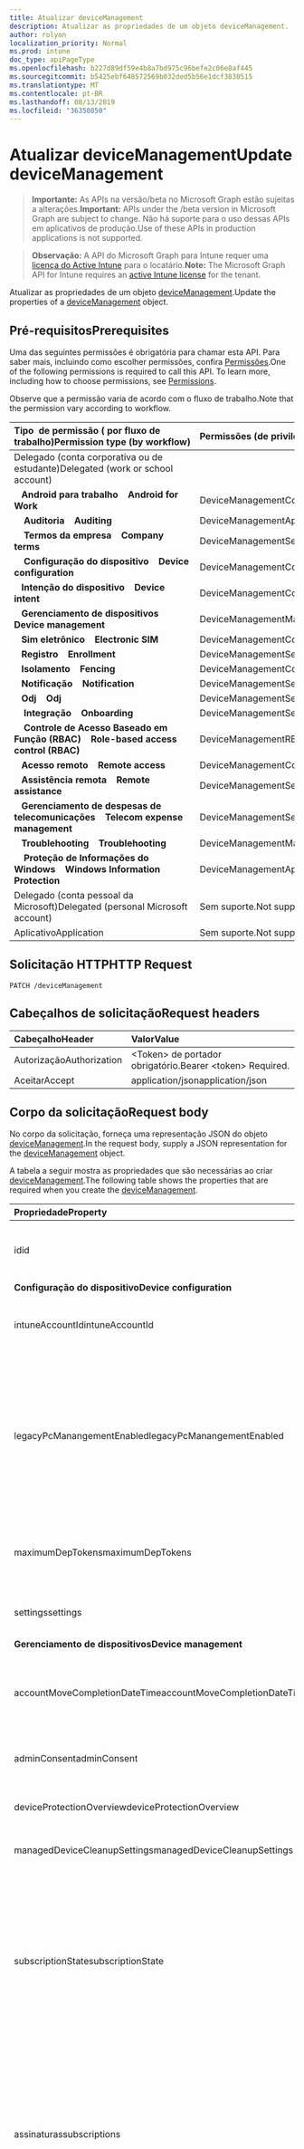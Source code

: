 ```yaml
---
title: Atualizar deviceManagement
description: Atualizar as propriedades de um objeto deviceManagement.
author: rolyon
localization_priority: Normal
ms.prod: intune
doc_type: apiPageType
ms.openlocfilehash: b227d89df59e4b8a7bd975c96befe2c06e8af445
ms.sourcegitcommit: b5425ebf648572569b032ded5b56e1dcf3830515
ms.translationtype: MT
ms.contentlocale: pt-BR
ms.lasthandoff: 08/13/2019
ms.locfileid: "36350850"
---
```

# <a name="update-devicemanagement"></a><span data-ttu-id="ce1f2-103">Atualizar deviceManagement</span><span class="sxs-lookup"><span data-stu-id="ce1f2-103">Update deviceManagement</span></span>

> <span data-ttu-id="ce1f2-104">**Importante:** As APIs na versão/beta no Microsoft Graph estão sujeitas a alterações.</span><span class="sxs-lookup"><span data-stu-id="ce1f2-104">**Important:** APIs under the /beta version in Microsoft Graph are subject to change.</span></span> <span data-ttu-id="ce1f2-105">Não há suporte para o uso dessas APIs em aplicativos de produção.</span><span class="sxs-lookup"><span data-stu-id="ce1f2-105">Use of these APIs in production applications is not supported.</span></span>

> <span data-ttu-id="ce1f2-106">**Observação:** A API do Microsoft Graph para Intune requer uma [licença do Active Intune](https://go.microsoft.com/fwlink/?linkid=839381) para o locatário.</span><span class="sxs-lookup"><span data-stu-id="ce1f2-106">**Note:** The Microsoft Graph API for Intune requires an [active Intune license](https://go.microsoft.com/fwlink/?linkid=839381) for the tenant.</span></span>

<span data-ttu-id="ce1f2-107">Atualizar as propriedades de um objeto [deviceManagement](../resources/intune-shared-devicemanagement.md).</span><span class="sxs-lookup"><span data-stu-id="ce1f2-107">Update the properties of a [deviceManagement](../resources/intune-shared-devicemanagement.md) object.</span></span>

## <a name="prerequisites"></a><span data-ttu-id="ce1f2-108">Pré-requisitos</span><span class="sxs-lookup"><span data-stu-id="ce1f2-108">Prerequisites</span></span>

<span data-ttu-id="ce1f2-p102">Uma das seguintes permissões é obrigatória para chamar esta API. Para saber mais, incluindo como escolher permissões, confira [Permissões](/graph/permissions-reference).</span><span class="sxs-lookup"><span data-stu-id="ce1f2-p102">One of the following permissions is required to call this API. To learn more, including how to choose permissions, see [Permissions](/graph/permissions-reference).</span></span>

<span data-ttu-id="ce1f2-111">Observe que a permissão varia de acordo com o fluxo de trabalho.</span><span class="sxs-lookup"><span data-stu-id="ce1f2-111">Note that the permission vary according to workflow.</span></span>

| <span data-ttu-id="ce1f2-112">Tipo&nbsp;&nbsp;de permissão (&nbsp;por fluxo de trabalho)</span><span class="sxs-lookup"><span data-stu-id="ce1f2-112">Permission&nbsp;type&nbsp;(by&nbsp;workflow)</span></span> | <span data-ttu-id="ce1f2-113">Permissões (de privilégios máximos a mínimos)</span><span class="sxs-lookup"><span data-stu-id="ce1f2-113">Permissions (from most to least privileged)</span></span> |
|:---|:---|
| <span data-ttu-id="ce1f2-114">Delegado (conta corporativa ou de estudante)</span><span class="sxs-lookup"><span data-stu-id="ce1f2-114">Delegated (work or school account)</span></span> ||
| <span data-ttu-id="ce1f2-115">&nbsp;&nbsp; **Android para trabalho**</span><span class="sxs-lookup"><span data-stu-id="ce1f2-115">&nbsp; &nbsp; **Android for Work**</span></span> | <span data-ttu-id="ce1f2-116">DeviceManagementConfiguration.ReadWrite.All</span><span class="sxs-lookup"><span data-stu-id="ce1f2-116">DeviceManagementConfiguration.ReadWrite.All</span></span>  |
| <span data-ttu-id="ce1f2-117">&nbsp; &nbsp; **Auditoria**</span><span class="sxs-lookup"><span data-stu-id="ce1f2-117">&nbsp; &nbsp; **Auditing**</span></span> | <span data-ttu-id="ce1f2-118">DeviceManagementApps.ReadWrite.All</span><span class="sxs-lookup"><span data-stu-id="ce1f2-118">DeviceManagementApps.ReadWrite.All</span></span> |
| <span data-ttu-id="ce1f2-119">&nbsp; &nbsp; **Termos da empresa**</span><span class="sxs-lookup"><span data-stu-id="ce1f2-119">&nbsp; &nbsp; **Company terms**</span></span> | <span data-ttu-id="ce1f2-120">DeviceManagementServiceConfig.ReadWrite.All</span><span class="sxs-lookup"><span data-stu-id="ce1f2-120">DeviceManagementServiceConfig.ReadWrite.All</span></span> |
| <span data-ttu-id="ce1f2-121">&nbsp; &nbsp; **Configuração do dispositivo**</span><span class="sxs-lookup"><span data-stu-id="ce1f2-121">&nbsp; &nbsp; **Device configuration**</span></span> | <span data-ttu-id="ce1f2-122">DeviceManagementConfiguration.ReadWrite.All</span><span class="sxs-lookup"><span data-stu-id="ce1f2-122">DeviceManagementConfiguration.ReadWrite.All</span></span> |
| <span data-ttu-id="ce1f2-123">&nbsp;&nbsp; **Intenção do dispositivo**</span><span class="sxs-lookup"><span data-stu-id="ce1f2-123">&nbsp; &nbsp; **Device intent**</span></span> | <span data-ttu-id="ce1f2-124">DeviceManagementConfiguration.ReadWrite.All</span><span class="sxs-lookup"><span data-stu-id="ce1f2-124">DeviceManagementConfiguration.ReadWrite.All</span></span>|
| <span data-ttu-id="ce1f2-125">&nbsp;&nbsp; **Gerenciamento de dispositivos**</span><span class="sxs-lookup"><span data-stu-id="ce1f2-125">&nbsp; &nbsp; **Device management**</span></span> | <span data-ttu-id="ce1f2-126">DeviceManagementManagedDevices.ReadWrite.All</span><span class="sxs-lookup"><span data-stu-id="ce1f2-126">DeviceManagementManagedDevices.ReadWrite.All</span></span> |
| <span data-ttu-id="ce1f2-127">&nbsp;&nbsp; **Sim eletrônico**</span><span class="sxs-lookup"><span data-stu-id="ce1f2-127">&nbsp; &nbsp; **Electronic SIM**</span></span> | <span data-ttu-id="ce1f2-128">DeviceManagementConfiguration.ReadWrite.All</span><span class="sxs-lookup"><span data-stu-id="ce1f2-128">DeviceManagementConfiguration.ReadWrite.All</span></span> |
| <span data-ttu-id="ce1f2-129">&nbsp;&nbsp; **Registro**</span><span class="sxs-lookup"><span data-stu-id="ce1f2-129">&nbsp; &nbsp; **Enrollment**</span></span> | <span data-ttu-id="ce1f2-130">DeviceManagementServiceConfig.ReadWrite.All</span><span class="sxs-lookup"><span data-stu-id="ce1f2-130">DeviceManagementServiceConfig.ReadWrite.All</span></span> |
| <span data-ttu-id="ce1f2-131">&nbsp;&nbsp; **Isolamento**</span><span class="sxs-lookup"><span data-stu-id="ce1f2-131">&nbsp; &nbsp; **Fencing**</span></span> | <span data-ttu-id="ce1f2-132">DeviceManagementConfiguration.ReadWrite.All</span><span class="sxs-lookup"><span data-stu-id="ce1f2-132">DeviceManagementConfiguration.ReadWrite.All</span></span> |
| <span data-ttu-id="ce1f2-133">&nbsp;&nbsp; **Notificação**</span><span class="sxs-lookup"><span data-stu-id="ce1f2-133">&nbsp; &nbsp; **Notification**</span></span> | <span data-ttu-id="ce1f2-134">DeviceManagementServiceConfig.ReadWrite.All</span><span class="sxs-lookup"><span data-stu-id="ce1f2-134">DeviceManagementServiceConfig.ReadWrite.All</span></span> |
| <span data-ttu-id="ce1f2-135">&nbsp;&nbsp; **Odj**</span><span class="sxs-lookup"><span data-stu-id="ce1f2-135">&nbsp; &nbsp; **Odj**</span></span> | <span data-ttu-id="ce1f2-136">DeviceManagementServiceConfig.ReadWrite.All</span><span class="sxs-lookup"><span data-stu-id="ce1f2-136">DeviceManagementServiceConfig.ReadWrite.All</span></span> |
| <span data-ttu-id="ce1f2-137">&nbsp; &nbsp; **Integração**</span><span class="sxs-lookup"><span data-stu-id="ce1f2-137">&nbsp; &nbsp; **Onboarding**</span></span> | <span data-ttu-id="ce1f2-138">DeviceManagementServiceConfig.ReadWrite.All</span><span class="sxs-lookup"><span data-stu-id="ce1f2-138">DeviceManagementServiceConfig.ReadWrite.All</span></span> |
| <span data-ttu-id="ce1f2-139">&nbsp; &nbsp; **Controle de Acesso Baseado em Função (RBAC)**</span><span class="sxs-lookup"><span data-stu-id="ce1f2-139">&nbsp; &nbsp; **Role-based access control (RBAC)**</span></span> | <span data-ttu-id="ce1f2-140">DeviceManagementRBAC.ReadWrite.All</span><span class="sxs-lookup"><span data-stu-id="ce1f2-140">DeviceManagementRBAC.ReadWrite.All</span></span> |
| <span data-ttu-id="ce1f2-141">&nbsp;&nbsp; **Acesso remoto**</span><span class="sxs-lookup"><span data-stu-id="ce1f2-141">&nbsp; &nbsp; **Remote access**</span></span> | <span data-ttu-id="ce1f2-142">DeviceManagementConfiguration.Read.All</span><span class="sxs-lookup"><span data-stu-id="ce1f2-142">DeviceManagementConfiguration.Read.All</span></span> |
| <span data-ttu-id="ce1f2-143">&nbsp;&nbsp; **Assistência remota**</span><span class="sxs-lookup"><span data-stu-id="ce1f2-143">&nbsp; &nbsp; **Remote assistance**</span></span> | <span data-ttu-id="ce1f2-144">DeviceManagementServiceConfig.ReadWrite.All</span><span class="sxs-lookup"><span data-stu-id="ce1f2-144">DeviceManagementServiceConfig.ReadWrite.All</span></span> |
| <span data-ttu-id="ce1f2-145">&nbsp;&nbsp; **Gerenciamento de despesas de telecomunicações**</span><span class="sxs-lookup"><span data-stu-id="ce1f2-145">&nbsp; &nbsp; **Telecom expense management**</span></span> | <span data-ttu-id="ce1f2-146">DeviceManagementServiceConfig.ReadWrite.All</span><span class="sxs-lookup"><span data-stu-id="ce1f2-146">DeviceManagementServiceConfig.ReadWrite.All</span></span> |
| <span data-ttu-id="ce1f2-147">&nbsp;&nbsp; **Troublehooting**</span><span class="sxs-lookup"><span data-stu-id="ce1f2-147">&nbsp; &nbsp; **Troublehooting**</span></span> | <span data-ttu-id="ce1f2-148">DeviceManagementManagedDevices.ReadWrite.All</span><span class="sxs-lookup"><span data-stu-id="ce1f2-148">DeviceManagementManagedDevices.ReadWrite.All</span></span> |
| <span data-ttu-id="ce1f2-149">&nbsp; &nbsp; **Proteção de Informações do Windows**</span><span class="sxs-lookup"><span data-stu-id="ce1f2-149">&nbsp; &nbsp; **Windows Information Protection**</span></span> | <span data-ttu-id="ce1f2-150">DeviceManagementApps.ReadWrite.All</span><span class="sxs-lookup"><span data-stu-id="ce1f2-150">DeviceManagementApps.ReadWrite.All</span></span> |
| <span data-ttu-id="ce1f2-151">Delegado (conta pessoal da Microsoft)</span><span class="sxs-lookup"><span data-stu-id="ce1f2-151">Delegated (personal Microsoft account)</span></span> | <span data-ttu-id="ce1f2-152">Sem suporte.</span><span class="sxs-lookup"><span data-stu-id="ce1f2-152">Not supported.</span></span>|
| <span data-ttu-id="ce1f2-153">Aplicativo</span><span class="sxs-lookup"><span data-stu-id="ce1f2-153">Application</span></span> | <span data-ttu-id="ce1f2-154">Sem suporte.</span><span class="sxs-lookup"><span data-stu-id="ce1f2-154">Not supported.</span></span> |

## <a name="http-request"></a><span data-ttu-id="ce1f2-155">Solicitação HTTP</span><span class="sxs-lookup"><span data-stu-id="ce1f2-155">HTTP Request</span></span>
<!-- {
  "blockType": "ignored"
}
-->
``` http
PATCH /deviceManagement
```

## <a name="request-headers"></a><span data-ttu-id="ce1f2-156">Cabeçalhos de solicitação</span><span class="sxs-lookup"><span data-stu-id="ce1f2-156">Request headers</span></span>

|<span data-ttu-id="ce1f2-157">Cabeçalho</span><span class="sxs-lookup"><span data-stu-id="ce1f2-157">Header</span></span>|<span data-ttu-id="ce1f2-158">Valor</span><span class="sxs-lookup"><span data-stu-id="ce1f2-158">Value</span></span>|
|:---|:---|
|<span data-ttu-id="ce1f2-159">Autorização</span><span class="sxs-lookup"><span data-stu-id="ce1f2-159">Authorization</span></span>|<span data-ttu-id="ce1f2-160">&lt;Token&gt; de portador obrigatório.</span><span class="sxs-lookup"><span data-stu-id="ce1f2-160">Bearer &lt;token&gt; Required.</span></span>|
|<span data-ttu-id="ce1f2-161">Aceitar</span><span class="sxs-lookup"><span data-stu-id="ce1f2-161">Accept</span></span>|<span data-ttu-id="ce1f2-162">application/json</span><span class="sxs-lookup"><span data-stu-id="ce1f2-162">application/json</span></span>|

## <a name="request-body"></a><span data-ttu-id="ce1f2-163">Corpo da solicitação</span><span class="sxs-lookup"><span data-stu-id="ce1f2-163">Request body</span></span>

<span data-ttu-id="ce1f2-164">No corpo da solicitação, forneça uma representação JSON do objeto [deviceManagement](../resources/intune-shared-devicemanagement.md).</span><span class="sxs-lookup"><span data-stu-id="ce1f2-164">In the request body, supply a JSON representation for the [deviceManagement](../resources/intune-shared-devicemanagement.md) object.</span></span>

<span data-ttu-id="ce1f2-165">A tabela a seguir mostra as propriedades que são necessárias ao criar [deviceManagement](../resources/intune-shared-devicemanagement.md).</span><span class="sxs-lookup"><span data-stu-id="ce1f2-165">The following table shows the properties that are required when you create the [deviceManagement](../resources/intune-shared-devicemanagement.md).</span></span>

|<span data-ttu-id="ce1f2-166">Propriedade</span><span class="sxs-lookup"><span data-stu-id="ce1f2-166">Property</span></span>|<span data-ttu-id="ce1f2-167">Tipo</span><span class="sxs-lookup"><span data-stu-id="ce1f2-167">Type</span></span>|<span data-ttu-id="ce1f2-168">Descrição</span><span class="sxs-lookup"><span data-stu-id="ce1f2-168">Description</span></span>|
|:---|:---|:---|
|<span data-ttu-id="ce1f2-169">id</span><span class="sxs-lookup"><span data-stu-id="ce1f2-169">id</span></span>|<span data-ttu-id="ce1f2-170">String</span><span class="sxs-lookup"><span data-stu-id="ce1f2-170">String</span></span>|<span data-ttu-id="ce1f2-171">Identificador exclusivo do dispositivo.</span><span class="sxs-lookup"><span data-stu-id="ce1f2-171">Unique identifier for the device.</span></span>|
|<span data-ttu-id="ce1f2-172">**Configuração do dispositivo**</span><span class="sxs-lookup"><span data-stu-id="ce1f2-172">**Device configuration**</span></span>|
|<span data-ttu-id="ce1f2-173">intuneAccountId</span><span class="sxs-lookup"><span data-stu-id="ce1f2-173">intuneAccountId</span></span>|<span data-ttu-id="ce1f2-174">GUID</span><span class="sxs-lookup"><span data-stu-id="ce1f2-174">GUID</span></span>|<span data-ttu-id="ce1f2-175">ID da conta do Intune para determinado locatário</span><span class="sxs-lookup"><span data-stu-id="ce1f2-175">Intune Account ID for given tenant</span></span>|
|<span data-ttu-id="ce1f2-176">legacyPcManangementEnabled</span><span class="sxs-lookup"><span data-stu-id="ce1f2-176">legacyPcManangementEnabled</span></span>|<span data-ttu-id="ce1f2-177">Booliano</span><span class="sxs-lookup"><span data-stu-id="ce1f2-177">Boolean</span></span>|<span data-ttu-id="ce1f2-178">A propriedade para habilitar o gerenciamento de computador herdado não MDM gerenciado para esta conta.</span><span class="sxs-lookup"><span data-stu-id="ce1f2-178">The property to enable Non-MDM managed legacy PC management for this account.</span></span> <span data-ttu-id="ce1f2-179">Essa propriedade é somente leitura.</span><span class="sxs-lookup"><span data-stu-id="ce1f2-179">This property is read-only.</span></span>|
|<span data-ttu-id="ce1f2-180">maximumDepTokens</span><span class="sxs-lookup"><span data-stu-id="ce1f2-180">maximumDepTokens</span></span>|<span data-ttu-id="ce1f2-181">Int32</span><span class="sxs-lookup"><span data-stu-id="ce1f2-181">Int32</span></span>|<span data-ttu-id="ce1f2-182">Número máximo de tokens DEP permitidos por locatário.</span><span class="sxs-lookup"><span data-stu-id="ce1f2-182">Maximum number of DEP tokens allowed per-tenant.</span></span>|
|<span data-ttu-id="ce1f2-183">settings</span><span class="sxs-lookup"><span data-stu-id="ce1f2-183">settings</span></span>|[<span data-ttu-id="ce1f2-184">deviceManagementSettings</span><span class="sxs-lookup"><span data-stu-id="ce1f2-184">deviceManagementSettings</span></span>](../resources/intune-deviceconfig-devicemanagementsettings.md)|<span data-ttu-id="ce1f2-185">Configurações de nível da conta.</span><span class="sxs-lookup"><span data-stu-id="ce1f2-185">Account level settings.</span></span>|
|<span data-ttu-id="ce1f2-186">**Gerenciamento de dispositivos**</span><span class="sxs-lookup"><span data-stu-id="ce1f2-186">**Device management**</span></span>|
|<span data-ttu-id="ce1f2-187">accountMoveCompletionDateTime</span><span class="sxs-lookup"><span data-stu-id="ce1f2-187">accountMoveCompletionDateTime</span></span>|<span data-ttu-id="ce1f2-188">DateTimeOffset</span><span class="sxs-lookup"><span data-stu-id="ce1f2-188">DateTimeOffset</span></span>|<span data-ttu-id="ce1f2-189">A data & hora em que os dados do locatário são movidos entre o ScaleUnits.</span><span class="sxs-lookup"><span data-stu-id="ce1f2-189">The date & time when tenant data moved between scaleunits.</span></span>|
|<span data-ttu-id="ce1f2-190">adminConsent</span><span class="sxs-lookup"><span data-stu-id="ce1f2-190">adminConsent</span></span>|[<span data-ttu-id="ce1f2-191">adminConsent</span><span class="sxs-lookup"><span data-stu-id="ce1f2-191">adminConsent</span></span>](../resources/intune-devices-adminconsent.md)|<span data-ttu-id="ce1f2-192">Informações de consentimento do administrador.</span><span class="sxs-lookup"><span data-stu-id="ce1f2-192">Admin consent information.</span></span>|
|<span data-ttu-id="ce1f2-193">deviceProtectionOverview</span><span class="sxs-lookup"><span data-stu-id="ce1f2-193">deviceProtectionOverview</span></span>|[<span data-ttu-id="ce1f2-194">deviceProtectionOverview</span><span class="sxs-lookup"><span data-stu-id="ce1f2-194">deviceProtectionOverview</span></span>](../resources/intune-devices-deviceprotectionoverview.md)|<span data-ttu-id="ce1f2-195">Visão geral da proteção de dispositivo.</span><span class="sxs-lookup"><span data-stu-id="ce1f2-195">Device protection overview.</span></span>|
|<span data-ttu-id="ce1f2-196">managedDeviceCleanupSettings</span><span class="sxs-lookup"><span data-stu-id="ce1f2-196">managedDeviceCleanupSettings</span></span>|[<span data-ttu-id="ce1f2-197">managedDeviceCleanupSettings</span><span class="sxs-lookup"><span data-stu-id="ce1f2-197">managedDeviceCleanupSettings</span></span>](../resources/intune-devices-manageddevicecleanupsettings.md)|<span data-ttu-id="ce1f2-198">Regra de limpeza de dispositivo</span><span class="sxs-lookup"><span data-stu-id="ce1f2-198">Device cleanup rule</span></span>|
|<span data-ttu-id="ce1f2-199">subscriptionState</span><span class="sxs-lookup"><span data-stu-id="ce1f2-199">subscriptionState</span></span>|[<span data-ttu-id="ce1f2-200">deviceManagementSubscriptionState</span><span class="sxs-lookup"><span data-stu-id="ce1f2-200">deviceManagementSubscriptionState</span></span>](../resources/intune-devices-devicemanagementsubscriptionstate.md)|<span data-ttu-id="ce1f2-201">Estado de assinatura de gerenciamento de dispositivo móvel do locatário.</span><span class="sxs-lookup"><span data-stu-id="ce1f2-201">Tenant mobile device management subscription state.</span></span> <span data-ttu-id="ce1f2-202">Os valores possíveis são: `pending`, `active`, `warning`, `disabled`, `deleted`, `blocked`, `lockedOut`.</span><span class="sxs-lookup"><span data-stu-id="ce1f2-202">Possible values are: `pending`, `active`, `warning`, `disabled`, `deleted`, `blocked`, `lockedOut`.</span></span>|
|<span data-ttu-id="ce1f2-203">assinaturas</span><span class="sxs-lookup"><span data-stu-id="ce1f2-203">subscriptions</span></span>|[<span data-ttu-id="ce1f2-204">deviceManagementSubscriptions</span><span class="sxs-lookup"><span data-stu-id="ce1f2-204">deviceManagementSubscriptions</span></span>](../resources/intune-devices-devicemanagementsubscriptions.md)|<span data-ttu-id="ce1f2-205">Assinatura do locatário.</span><span class="sxs-lookup"><span data-stu-id="ce1f2-205">Tenant's Subscription.</span></span> <span data-ttu-id="ce1f2-206">Os possíveis valores são: `none`, `intune`, `office365`, `intunePremium`, `intune_EDU`, `intune_SMB`.</span><span class="sxs-lookup"><span data-stu-id="ce1f2-206">Possible values are: `none`, `intune`, `office365`, `intunePremium`, `intune_EDU`, `intune_SMB`.</span></span>|
|<span data-ttu-id="ce1f2-207">windowsMalwareOverview</span><span class="sxs-lookup"><span data-stu-id="ce1f2-207">windowsMalwareOverview</span></span>|[<span data-ttu-id="ce1f2-208">windowsMalwareOverview</span><span class="sxs-lookup"><span data-stu-id="ce1f2-208">windowsMalwareOverview</span></span>](../resources/intune-devices-windowsmalwareoverview.md)|<span data-ttu-id="ce1f2-209">Visão geral de malware para dispositivos Windows.</span><span class="sxs-lookup"><span data-stu-id="ce1f2-209">Malware overview for windows devices.</span></span>|
|<span data-ttu-id="ce1f2-210">**Integração**</span><span class="sxs-lookup"><span data-stu-id="ce1f2-210">**Onboarding**</span></span>|
|<span data-ttu-id="ce1f2-211">intuneBrand</span><span class="sxs-lookup"><span data-stu-id="ce1f2-211">intuneBrand</span></span>|[<span data-ttu-id="ce1f2-212">intuneBrand</span><span class="sxs-lookup"><span data-stu-id="ce1f2-212">intuneBrand</span></span>](../resources/intune-onboarding-intunebrand.md)|<span data-ttu-id="ce1f2-213">intuneBrand contém dados que são usados na personalização da aparência dos aplicativos do Portal da Empresa, bem como do portal da Web de usuários finais.</span><span class="sxs-lookup"><span data-stu-id="ce1f2-213">intuneBrand contains data which is used in customizing the appearance of the Company Portal applications as well as the end user web portal.</span></span>|

<span data-ttu-id="ce1f2-214">O suporte à propriedade do corpo da solicitação varia de acordo com o fluxo de trabalho</span><span class="sxs-lookup"><span data-stu-id="ce1f2-214">Request body property support varies according to workflow.</span></span>

## <a name="response"></a><span data-ttu-id="ce1f2-215">Resposta</span><span class="sxs-lookup"><span data-stu-id="ce1f2-215">Response</span></span>
<span data-ttu-id="ce1f2-216">Se tiver êxito, este método retornará um código de resposta `200 OK` e um objeto [deviceManagement](../resources/intune-shared-devicemanagement.md) atualizado no corpo da resposta.</span><span class="sxs-lookup"><span data-stu-id="ce1f2-216">If successful, this method returns a `200 OK` response code and an updated [deviceManagement](../resources/intune-shared-devicemanagement.md) object in the response body.</span></span>

## <a name="example"></a><span data-ttu-id="ce1f2-217">Exemplo</span><span class="sxs-lookup"><span data-stu-id="ce1f2-217">Example</span></span>

### <a name="request"></a><span data-ttu-id="ce1f2-218">Solicitação</span><span class="sxs-lookup"><span data-stu-id="ce1f2-218">Request</span></span>

<span data-ttu-id="ce1f2-219">Veja a seguir um exemplo de uma solicitação após o fluxo de trabalho de gerenciamento de dispositivos:</span><span class="sxs-lookup"><span data-stu-id="ce1f2-219">Here is an example of a request following the device management workflow:</span></span>

``` http
PATCH https://graph.microsoft.com/beta/deviceManagement
Content-type: application/json
Content-length: 751

{
  "subscriptionState": "active",
  "subscriptions": "intune",
  "adminConsent": {
    "@odata.type": "microsoft.graph.adminConsent",
    "shareAPNSData": "granted"
  },
  "deviceProtectionOverview": {
    "@odata.type": "microsoft.graph.deviceProtectionOverview",
    "totalReportedDeviceCount": 8,
    "inactiveThreatAgentDeviceCount": 14,
    "unknownStateThreatAgentDeviceCount": 2,
    "pendingSignatureUpdateDeviceCount": 1,
    "cleanDeviceCount": 0,
    "pendingFullScanDeviceCount": 10,
    "pendingRestartDeviceCount": 9,
    "pendingManualStepsDeviceCount": 13,
    "pendingOfflineScanDeviceCount": 13,
    "criticalFailuresDeviceCount": 11
  },
  "accountMoveCompletionDateTime": "2017-01-01T00:01:17.9006709-08:00"
}
```

### <a name="response"></a><span data-ttu-id="ce1f2-220">Resposta</span><span class="sxs-lookup"><span data-stu-id="ce1f2-220">Response</span></span>

<span data-ttu-id="ce1f2-221">Veja a seguir um exemplo da resposta.</span><span class="sxs-lookup"><span data-stu-id="ce1f2-221">Here is an example of the response.</span></span> 

<span data-ttu-id="ce1f2-222">Observação: o objeto response mostrado aqui pode estar truncado por motivos de concisão.</span><span class="sxs-lookup"><span data-stu-id="ce1f2-222">Note: The response object shown here may be truncated for brevity.</span></span> <span data-ttu-id="ce1f2-223">As propriedades retornadas variam de acordo com o fluxo de trabalho e o contexto.</span><span class="sxs-lookup"><span data-stu-id="ce1f2-223">Returned properties vary according to workflow and context.</span></span>

``` http
HTTP/1.1 200 OK
Content-Type: application/json
Content-Length: 855

{
  "@odata.type": "#microsoft.graph.deviceManagement",
  "id": "0b283420-3420-0b28-2034-280b2034280b",
  "subscriptionState": "active",
  "subscriptions": "intune",
  "adminConsent": {
    "@odata.type": "microsoft.graph.adminConsent",
    "shareAPNSData": "granted"
  },
  "deviceProtectionOverview": {
    "@odata.type": "microsoft.graph.deviceProtectionOverview",
    "totalReportedDeviceCount": 8,
    "inactiveThreatAgentDeviceCount": 14,
    "unknownStateThreatAgentDeviceCount": 2,
    "pendingSignatureUpdateDeviceCount": 1,
    "cleanDeviceCount": 0,
    "pendingFullScanDeviceCount": 10,
    "pendingRestartDeviceCount": 9,
    "pendingManualStepsDeviceCount": 13,
    "pendingOfflineScanDeviceCount": 13,
    "criticalFailuresDeviceCount": 11
  },
  "accountMoveCompletionDateTime": "2017-01-01T00:01:17.9006709-08:00"
}
```






